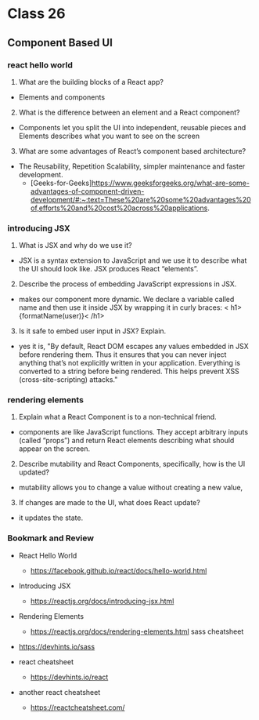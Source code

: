 # Class 26

## Component Based UI

### react hello world

1. What are the building blocks of a React app?
  - Elements and components
2. What is the difference between an element and a React component?

- Components let you split the UI into independent, reusable pieces and Elements describes what you want to see on the screen

3. What are some advantages of React’s component based architecture?

- The Reusability, Repetition Scalability, simpler maintenance and faster development. 
  - [Geeks-for-Geeks]<https://www.geeksforgeeks.org/what-are-some-advantages-of-component-driven-development/#:~:text=These%20are%20some%20advantages%20of,efforts%20and%20cost%20across%20applications>.

### introducing JSX

1. What is JSX and why do we use it?

- JSX is a syntax extension to JavaScript and we use it to describe what the UI should look like. JSX produces React “elements”.

2. Describe the process of embedding JavaScript expressions in JSX.

- makes our component more dynamic.  We declare a variable called name and then use it inside JSX by wrapping it in curly braces:
< h1>{formatName(user)}< /h1>

3. Is it safe to embed user input in JSX? Explain.

- yes it is, "By default, React DOM escapes any values embedded in JSX before rendering them. Thus it ensures that you can never inject anything that’s not explicitly written in your application. Everything is converted to a string before being rendered. This helps prevent XSS (cross-site-scripting) attacks."


### rendering elements

1. Explain what a React Component is to a non-technical friend.

- components are like JavaScript functions. They accept arbitrary inputs (called “props”) and return React elements describing what should appear on the screen.

2. Describe mutability and React Components, specifically, how is the UI updated?
  - mutability allows you to change a value without creating a new value,
3. If changes are made to the UI, what does React update?
  - it updates the state.


### Bookmark and Review

- React Hello World
  - <https://facebook.github.io/react/docs/hello-world.html>
- Introducing JSX
  - <https://reactjs.org/docs/introducing-jsx.html>
- Rendering Elements
  - <https://reactjs.org/docs/rendering-elements.html>
sass cheatsheet
- <https://devhints.io/sass>

- react cheatsheet
  - <https://devhints.io/react>

- another react cheatsheet
  - <https://reactcheatsheet.com/>

